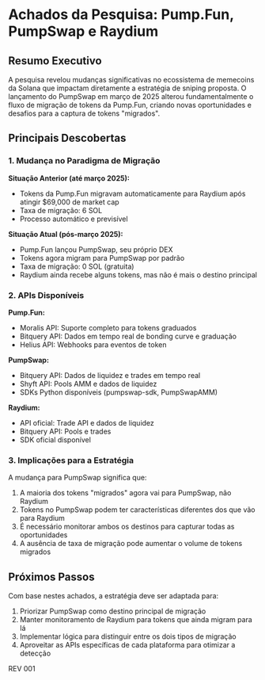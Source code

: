 # Achados da Pesquisa: Pump.Fun, PumpSwap e Raydium

## Resumo Executivo

A pesquisa revelou mudanças significativas no ecossistema de memecoins da Solana que impactam diretamente a estratégia de sniping proposta. O lançamento do PumpSwap em março de 2025 alterou fundamentalmente o fluxo de migração de tokens da Pump.Fun, criando novas oportunidades e desafios para a captura de tokens "migrados".

## Principais Descobertas

### 1. Mudança no Paradigma de Migração

**Situação Anterior (até março 2025):**
- Tokens da Pump.Fun migravam automaticamente para Raydium após atingir $69,000 de market cap
- Taxa de migração: 6 SOL
- Processo automático e previsível

**Situação Atual (pós-março 2025):**
- Pump.Fun lançou PumpSwap, seu próprio DEX
- Tokens agora migram para PumpSwap por padrão
- Taxa de migração: 0 SOL (gratuita)
- Raydium ainda recebe alguns tokens, mas não é mais o destino principal

### 2. APIs Disponíveis

**Pump.Fun:**
- Moralis API: Suporte completo para tokens graduados
- Bitquery API: Dados em tempo real de bonding curve e graduação
- Helius API: Webhooks para eventos de token

**PumpSwap:**
- Bitquery API: Dados de liquidez e trades em tempo real
- Shyft API: Pools AMM e dados de liquidez
- SDKs Python disponíveis (pumpswap-sdk, PumpSwapAMM)

**Raydium:**
- API oficial: Trade API e dados de liquidez
- Bitquery API: Pools e trades
- SDK oficial disponível

### 3. Implicações para a Estratégia

A mudança para PumpSwap significa que:
1. A maioria dos tokens "migrados" agora vai para PumpSwap, não Raydium
2. Tokens no PumpSwap podem ter características diferentes dos que vão para Raydium
3. É necessário monitorar ambos os destinos para capturar todas as oportunidades
4. A ausência de taxa de migração pode aumentar o volume de tokens migrados

## Próximos Passos

Com base nestes achados, a estratégia deve ser adaptada para:
1. Priorizar PumpSwap como destino principal de migração
2. Manter monitoramento de Raydium para tokens que ainda migram para lá
3. Implementar lógica para distinguir entre os dois tipos de migração
4. Aproveitar as APIs específicas de cada plataforma para otimizar a detecção




REV 001

